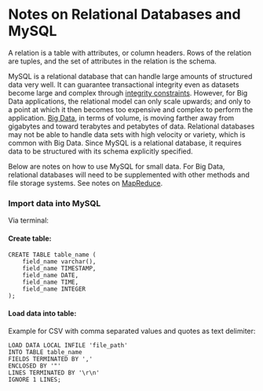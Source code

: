 # Notes on Relational Databases and MySQL

A relation is a table with attributes, or column headers. Rows of the relation are tuples, and the set of attributes in the relation is the schema.

MySQL is a relational database that can handle large amounts of structured data very well. It can guarantee transactional integrity even as datasets become large and complex through [integrity constraints](http://en.wikipedia.org/wiki/Data_integrity#Types_of_integrity_constraints). However, for Big Data applications, the relational model can only scale upwards; and only to a point at which it then becomes too expensive and complex to perform the application. [Big Data](README.md), in terms of volume, is moving farther away from gigabytes and toward terabytes and petabytes of data. Relational databases may not be able to handle data sets with high velocity or variety, which is common with Big Data. Since MySQL is a relational database, it requires data to be structured with its schema explicitly specified.

Below are notes on how to use MySQL for small data. For Big Data, relational databases will need to be supplemented with other methods and file storage systems. See notes on [MapReduce](mapreduce_hadoop.md).

### Import data into MySQL

Via terminal:

#### Create table:
```
CREATE TABLE table_name (
	field_name varchar(),
	field_name TIMESTAMP,
	field_name DATE,
	field_name TIME,
	field_name INTEGER
);
```
#### Load data into table:

Example for CSV with comma separated values and quotes as text delimiter:

````
LOAD DATA LOCAL INFILE 'file_path'
INTO TABLE table_name
FIELDS TERMINATED BY ','
ENCLOSED BY '"'
LINES TERMINATED BY '\r\n'
IGNORE 1 LINES;
````
